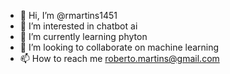 - 👋 Hi, I’m @rmartins1451
- 👀 I’m interested in chatbot ai
- 🌱 I’m currently learning phyton
- 💞️ I’m looking to collaborate on machine learning
- 📫 How to reach me roberto.martins@gmail.com

<!---
rmartins1451/rmartins1451 is a ✨ special ✨ repository because its `README.md` (this file) appears on your GitHub profile.
You can click the Preview link to take a look at your changes.
--->
